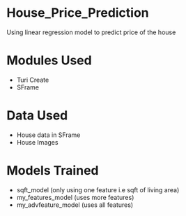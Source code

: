 # House_Price_Prediction
Using linear regression model to predict price of the house 

# Modules Used 
* Turi Create 
* SFrame 


# Data Used 
* House data in SFrame 
* House Images 

# Models Trained 
* sqft_model (only using one feature i.e sqft of living area)
* my_features_model (uses more features)
* my_advfeature_model (uses all features)
